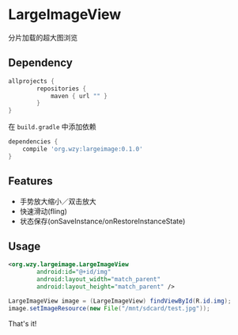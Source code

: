 # LargeImageView
分片加载的超大图浏览

## Dependency

```gradle
allprojects {
        repositories {
            maven { url "" }
        }
}
```

在 `build.gradle` 中添加依赖
```gradle
dependencies {
    compile 'org.wzy:largeimage:0.1.0'
}
```

## Features
- 手势放大缩小／双击放大
- 快速滑动(fling)
- 状态保存(onSaveInstance/onRestoreInstanceState)

## Usage
```xml
<org.wzy.largeimage.LargeImageView
        android:id="@+id/img"
        android:layout_width="match_parent"
        android:layout_height="match_parent" />
```

```java
LargeImageView image = (LargeImageView) findViewById(R.id.img);
image.setImageResource(new File("/mnt/sdcard/test.jpg"));
```

That's it!